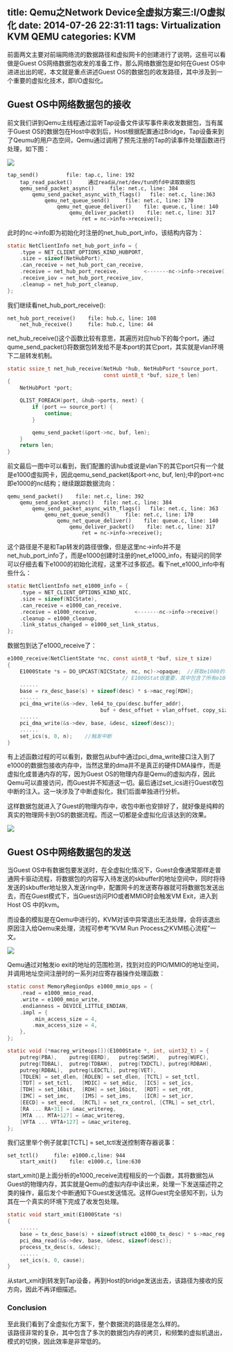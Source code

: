 title: Qemu之Network Device全虚拟方案三:I/O虚拟化
date: 2014-07-26 22:31:11
tags: Virtualization KVM QEMU
categories: KVM
---
前面两文主要对前端网络流的数据路径和虚拟网卡的创建进行了说明，这些可以看做是Guest OS网络数据包收发的准备工作，那么网络数据包是如何在Guest OS中进进出出的呢，本文就是重点讲述Guest OS的数据包的收发路径，其中涉及到一个重要的虚拟化技术，即I/O虚拟化。

<!--more-->

## Guest OS中网络数据包的接收

前文我们讲到Qemu主线程通过监听Tap设备文件读写事件来收发数据包，当有属于Guest OS的数据包在Host中收到后，Host根据配置通过Bridge，Tap设备来到了Qeumu的用户态空间，Qemu通过调用了预先注册的Tap的读事件处理函数进行处理，如下图：

![](http://7ktw21.com1.z0.glb.clouddn.com/1.png)

	tap_send()         file: tap.c, line: 192
		tap_read_packet()     通过read从/net/dev/tun的fd中读取数据包
		qemu_send_packet_async()     file: net.c, line: 384
			qemu_send_packet_async_with_flags()   file: net.c, line:363
				qemu_net_queue_send()     file: net.c, line: 170
					qemu_net_queue_deliver()    file: queue.c, line: 140
						qemu_deliver_packet()    file: net.c, line: 317
							ret = nc->info->receive();

此时的nc->info即为初始化时注册的net_hub_port_info，该结构内容为：

```c
static NetClientInfo net_hub_port_info = {
    .type = NET_CLIENT_OPTIONS_KIND_HUBPORT,
    .size = sizeof(NetHubPort),
    .can_receive = net_hub_port_can_receive,
    .receive = net_hub_port_receive,        <-------nc->info->receive()
    .receive_iov = net_hub_port_receive_iov,
    .cleanup = net_hub_port_cleanup,
};
```

我们继续看net_hub_port_receive():

	net_hub_port_receive()    file: hub.c, line: 108
		net_hub_receive()     file: hub.c, line: 44

net_hub_receive()这个函数比较有意思，其遍历对应hub下的每个port，通过qume_send_packet()将数据包转发给不是本port的其它port，其实就是vlan环境下二层转发机制。

```c
static ssize_t net_hub_receive(NetHub *hub, NetHubPort *source_port,
                               const uint8_t *buf, size_t len)
{
    NetHubPort *port;

    QLIST_FOREACH(port, &hub->ports, next) {
        if (port == source_port) {
            continue;
        }

        qemu_send_packet(&port->nc, buf, len);
    }
    return len;
}
```

前文最后一图中可以看到，我们配置的该hub或说是vlan下的其它port只有一个就是e1000虚拟网卡，因此qemu_send_packet(&port->nc, buf, len);中的port->nc即e1000的nc结构；继续跟踪数据流向：

	qemu_send_packet()    file: net.c, line: 392
		qemu_send_packet_async()   file: net.c, line: 384
			qemu_send_packet_async_with_flags()   file: net.c, line: 363
				qemu_net_queue_send()     file: net.c, line: 170
					qemu_net_queue_deliver()    file: queue.c, line: 140
						qemu_deliver_packet()    file: net.c, line: 317
							ret = nc->info->receive();

这个路径是不是和Tap转发的路径很像，但是这里nc->info并不是net_hub_port_info了，而是e1000创建时注册的net_e1000_info，有疑问的同学可以仔细去看下e1000的初始化流程，这里不过多叙述。看下net_e1000_info中有些什么：

```c
static NetClientInfo net_e1000_info = {
    .type = NET_CLIENT_OPTIONS_KIND_NIC,
    .size = sizeof(NICState),
    .can_receive = e1000_can_receive,
    .receive = e1000_receive,            <-------nc->info->receive()
    .cleanup = e1000_cleanup,
    .link_status_changed = e1000_set_link_status,
};
```

数据包到达了e1000_receive了：

```c
e1000_receive(NetClientState *nc, const uint8_t *buf, size_t size)
{
	E1000State *s = DO_UPCAST(NICState, nc, nc)->opaque;  //获取e1000的状态控制结构
	                                 //	E1000Stat很重要，其中包含了所有e1000硬件相关的寄存器信息，数据包描述符信息
	......
	base = rx_desc_base(s) + sizeof(desc) * s->mac_reg[RDH];
	......
	pci_dma_write(&s->dev, le64_to_cpu(desc.buffer_addr),
                              buf + desc_offset + vlan_offset, copy_size);
    ......
    pci_dma_write(&s->dev, base, &desc, sizeof(desc));
    ......
    set_ics(s, 0, n);    //触发中断
}
```

有上述函数过程的可以看到，数据包从buf中通过pci_dma_write接口注入到了e1000的数据包接收内存中，当然这里的dma并不是真正的硬件DMA操作，而是虚拟化成普通内存的写，因为Guest OS的物理内存是Qemu的虚拟内存，因此Qemu可以直接访问，而Guest并不知道这一切。最后通过set_ics进行Guest收包中断的注入。这一块涉及了中断虚拟化，我们后面单独进行分析。

这样数据包就进入了Guest的物理内存中，收包中断也安排好了，就好像是纯粹的真实的物理网卡到OS的数据流程。而这一切都是全虚拟化应该达到的效果。

![](http://7ktw21.com1.z0.glb.clouddn.com/2.png)


## Guest OS中网络数据包的发送

当Guest OS中有数据包要发送时，在全虚拟化情况下，Guest会像通常那样走普通网卡驱动流程，将数据包的内容写入待发送的skbuffer的地址空间中，同时将待发送的skbuffer地址放入发送ring中，配置网卡的发送寄存器就可将数据包发送出去，而在Guest模式下，当Guest访问PIO或者MMIO时会触发VM Exit，进入到Host OS 中的kvm。

而设备的模拟是在Qemu中进行的，KVM对该中异常退出无法处理，会将该退出原因注入给Qemu来处理，流程可参考“KVM Run Process之KVM核心流程”一文。

![](http://7ktw21.com1.z0.glb.clouddn.com/3.png)

Qemu通过对触发io exit的地址的范围检测，找到对应的PIO/MMIO的地址空间，并调用地址空间注册时的一系列对应寄存器操作处理函数：

```c
static const MemoryRegionOps e1000_mmio_ops = {
    .read = e1000_mmio_read,
    .write = e1000_mmio_write,
    .endianness = DEVICE_LITTLE_ENDIAN,
    .impl = {
        .min_access_size = 4,
        .max_access_size = 4,
    },
};

static void (*macreg_writeops[])(E1000State *, int, uint32_t) = {
    putreg(PBA),	putreg(EERD),	putreg(SWSM),	putreg(WUFC),
    putreg(TDBAL),	putreg(TDBAH),	putreg(TXDCTL),	putreg(RDBAH),
    putreg(RDBAL),	putreg(LEDCTL), putreg(VET),
    [TDLEN] = set_dlen,	[RDLEN] = set_dlen,	[TCTL] = set_tctl,
    [TDT] = set_tctl,	[MDIC] = set_mdic,	[ICS] = set_ics,
    [TDH] = set_16bit,	[RDH] = set_16bit,	[RDT] = set_rdt,
    [IMC] = set_imc,	[IMS] = set_ims,	[ICR] = set_icr,
    [EECD] = set_eecd,	[RCTL] = set_rx_control, [CTRL] = set_ctrl,
    [RA ... RA+31] = &mac_writereg,
    [MTA ... MTA+127] = &mac_writereg,
    [VFTA ... VFTA+127] = &mac_writereg,
};

```

我们这里举个例子就拿[TCTL] = set_tctl发送控制寄存器说事：

	set_tctl()     file: e1000.c,line: 944
        start_xmit()    file: e1000.c, line:630

start_xmit()是上面分析的e1000_receive流程相反的一个函数，其将数据包从Guest的物理内存，其实就是Qemu的虚拟内存中读出来，处理一下发送描述符之类的操作，最后发个中断通知下Guest发送情况。这样Guest完全感知不到，认为其在一个真实的环境下完成了收发包处理。

```c
static void start_xmit(E1000State *s)
{
    ......
    base = tx_desc_base(s) + sizeof(struct e1000_tx_desc) * s->mac_reg[TDH];
    pci_dma_read(&s->dev, base, &desc, sizeof(desc));
    process_tx_desc(s, &desc);
    ......
    set_ics(s, 0, cause);
}
```

从start_xmit到转发到Tap设备，再到Host的bridge发送出去，该路径为接收的反方向，因此不再详细描述。

### Conclusion
至此我们看到了全虚拟化方案下，整个数据流的路径是怎么样的。  
该路径非常的复杂，其中包含了多次的数据包内存的拷贝，和频繁的虚拟机退出，模式的切换，因此效率是非常低的。
